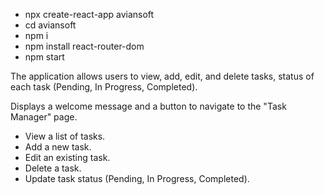 <!-- Task Manangement App -->

<!-- Set Up -->

- npx create-react-app aviansoft
- cd aviansoft
- npm i
- npm install react-router-dom
- npm start

<!-- About App -->

The application allows users to view, add, edit, and delete tasks, status of each task (Pending, In Progress, Completed).

<!-- HomePage -->

Displays a welcome message and a button to navigate to the "Task Manager" page.

<!-- Task Manager page -->

- View a list of tasks.
- Add a new task.
- Edit an existing task.
- Delete a task.
- Update task status (Pending, In Progress, Completed).
